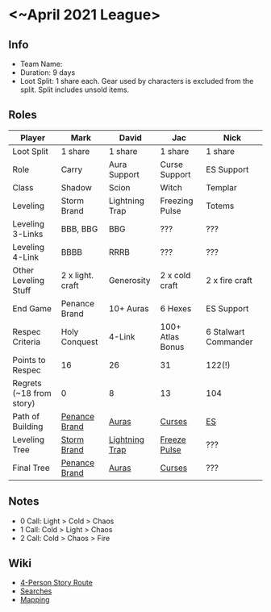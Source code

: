 # <~April 2021 League>

## Info

- Team Name:
- Duration: 9 days
- Loot Split: 1 share each. Gear used by characters is excluded from the split. Split includes unsold items.

## Roles

| Player                   | Mark                                           | David                                    | Jac                                     | Nick                                |
| ------------------------ | ---------------------------------------------- | ---------------------------------------- | --------------------------------------- | ----------------------------------- |
| Loot Split               | 1 share                                        | 1 share                                  | 1 share                                 | 1 share                             |
| Role                     | Carry                                          | Aura Support                             | Curse Support                           | ES Support                          |
| Class                    | Shadow                                         | Scion                                    | Witch                                   | Templar                             |
| Leveling                 | Storm Brand                                    | Lightning Trap                           | Freezing Pulse                          | Totems                              |
| Leveling 3-Links         | BBB, BBG                                       | BBG                                      | ???                                     | ???                                 |
| Leveling 4-Link          | BBBB                                           | RRRB                                     | ???                                     | ???                                 |
| Other Leveling Stuff     | 2 x light. craft                               | Generosity                               | 2 x cold craft                          | 2 x fire craft                      |
| End Game                 | Penance Brand                                  | 10+ Auras                                | 6 Hexes                                 | ES Support                          |
| Respec Criteria          | Holy Conquest                                  | 4-Link                                   | 100+ Atlas Bonus                        | 6 Stalwart Commander                |
| Points to Respec         | 16                                             | 26                                       | 31                                      | 122(!)                              |
| Regrets (~18 from story) | 0                                              | 8                                        | 13                                      | 104                                 |
| Path of Building         | [Penance Brand](https://pastebin.com/kHpNSBHs) | [Auras](https://pastebin.com/xFxGNVEg)   | [Curses](https://pastebin.com/wf2dTcd8) | [ES](https://pastebin.com/uZCkVLcG) |
| Leveling Tree            | [Storm Brand](http://poeurl.com/dcCJ)          | [Lightning Trap](http://poeurl.com/dcCL) | [Freeze Pulse](http://poeurl.com/dcCH)  | ???                                 |
| Final Tree               | [Penance Brand](http://poeurl.com/dcCK)        | [Auras](http://poeurl.com/dcCN)          | [Curses](http://poeurl.com/dcCI)        | ???                                 |

## Notes

- 0 Call: Light > Cold > Chaos
- 1 Call: Cold > Light > Chaos
- 2 Call: Cold > Chaos > Fire

## Wiki

- [4-Person Story Route](https://github.com/nick-ng/poe-map-team/wiki/4-Person-Story-Route)
- [Searches](https://github.com/nick-ng/poe-map-team/wiki/Searches)
- [Mapping](https://github.com/nick-ng/poe-map-team/wiki/Mapping)
